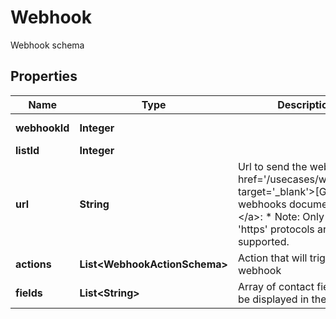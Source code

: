 

# Webhook

Webhook schema

## Properties

| Name | Type | Description | Notes |
|------------ | ------------- | ------------- | -------------|
|**webhookId** | **Integer** |  |  [optional] [readonly] |
|**listId** | **Integer** |  |  |
|**url** | **String** | Url to send the webhook &lt;a href&#x3D;&#39;/usecases/webhooks/&#39; target&#x3D;&#39;_blank&#39;&gt;[Go to webhooks documentation]&lt;/a&gt;:  *       Note: Only &#39;http&#39; or &#39;https&#39; protocols are supported. |  |
|**actions** | **List&lt;WebhookActionSchema&gt;** | Action that will trigger the webhook |  |
|**fields** | **List&lt;String&gt;** | Array of contact field IDs to be displayed in the webhook |  [optional] |




